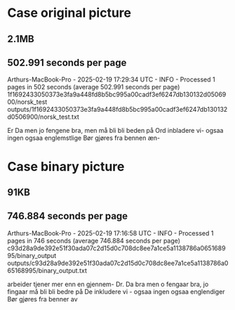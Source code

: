 # Case original picture
## 2.1MB
## 502.991 seconds per page
Arthurs-MacBook-Pro - 2025-02-19 17:29:34 UTC - INFO - Processed 1 pages in 502 seconds (average 502.991 seconds per page)
1f1692433050373e3fa9a448fd8b5bc995a00cadf3ef6247db130132d0506900/norsk_test
outputs/1f1692433050373e3fa9a448fd8b5bc995a00cadf3ef6247db130132d0506900/norsk_test.txt

Er Da
men
jo fengene bra, men
må bli bli beden på Ord
inbladere vi- ogsaa
ingen ogsaa englemstlige
Bør gjøres fra bennen æn-

# Case binary picture
## 91KB
## 746.884 seconds per page
Arthurs-MacBook-Pro - 2025-02-19 17:16:58 UTC - INFO - Processed 1 pages in 746 seconds (average 746.884 seconds per page)
c93d28a9de392e51f30ada07c2d15d0c708dc8ee7a1ce5a1138786a065168995/binary_output
outputs/c93d28a9de392e51f30ada07c2d15d0c708dc8ee7a1ce5a1138786a065168995/binary_output.txt

arbeider tjener mer enn en gjennem-
Dr. Da
bra
men
o fengaar bra,
jo fingaar
må bli bli bedre på De
inkludere vi - ogsaa
ingen ogsaa englendiger
Bør gjøres fra benner av